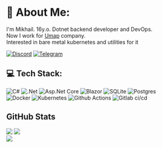 # 💫 About Me:
I'm Mikhail. 16y.o. Dotnet backend developer and DevOps.<br>Now I work for [Umap](https://umap.world/) company.<br>Interested in bare metal kubernetes and utilities for it

[![Discord](https://img.shields.io/badge/Discord-%237289DA.svg?logo=discord&logoColor=white)](https://discord.gg/560005608946794504) 
[![Telegram](https://img.shields.io/badge/Telegram-%237289DA.svg?logo=telegram&logoColor=white)](https://t.me/MikhailGodunko) 

## 💻 Tech Stack:
![C#](https://img.shields.io/badge/c%23-%23239120.svg?style=for-the-badge&logo=c-sharp&logoColor=white) 
![.Net](https://img.shields.io/badge/.NET-5C2D91?style=for-the-badge&logo=.net&logoColor=white) 
![Asp.Net Core](https://img.shields.io/badge/Asp.Net%20Core-5C2D91?style=for-the-badge&logo=.net&logoColor=white) 
![Blazor](https://img.shields.io/badge/Blazor-5C2D91?style=for-the-badge&logo=blazor&logoColor=white) 
![SQLite](https://img.shields.io/badge/sqlite-%2307405e.svg?style=for-the-badge&logo=sqlite&logoColor=white) 
![Postgres](https://img.shields.io/badge/postgres-%23316192.svg?style=for-the-badge&logo=postgresql&logoColor=white) <br>
![Docker](https://img.shields.io/badge/docker-%230db7ed.svg?style=for-the-badge&logo=docker&logoColor=white)
![Kubernetes](https://img.shields.io/badge/kubernetes-%23326ce5.svg?style=for-the-badge&logo=kubernetes&logoColor=white)
![Github Actions](https://img.shields.io/badge/github%20action-%2320232a.svg?style=for-the-badge&logo=githubactions&logoColor=white)
![Gitlab ci/cd](https://img.shields.io/badge/gitlab-FC6D26?style=for-the-badge&logo=gitlab&logoColor=white)
## GitHub Stats
![](https://github-readme-stats.vercel.app/api?username=godunko-mikhail&theme=midnight-purple&hide_border=true&include_all_commits=true&count_private=true)
![](https://github-readme-streak-stats.herokuapp.com/?user=godunko-mikhail&theme=midnight-purple&hide_border=true)<br/>
![](https://github-readme-stats.vercel.app/api/top-langs/?username=godunko-mikhail&theme=midnight-purple&hide_border=true&include_all_commits=true&count_private=true&layout=compact)
